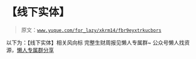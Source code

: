 # 【线下实体】

> 原文：[`www.yuque.com/for_lazy/xkrm14/fbr9eyxtrkucbors`](https://www.yuque.com/for_lazy/xkrm14/fbr9eyxtrkucbors)

<ne-p id="u9b409fdc" data-lake-id="u9b409fdc"><ne-text id="ud3ef0906">以下为：【线下实体】相关风向标</ne-text></ne-p> <ne-p id="u7aa8e037" data-lake-id="u7aa8e037"><ne-text id="u15eb7ad9">完整生财周报见懒人专属群~</ne-text></ne-p> <ne-p id="u7f035ddf" data-lake-id="u7f035ddf"><ne-text id="ue54c5e5b">公众号懒人找资源，</ne-text>[<ne-text id="udf33f4c5">懒人专属群分享</ne-text>](https://lazybook.fun/#/blog/group)</ne-p>